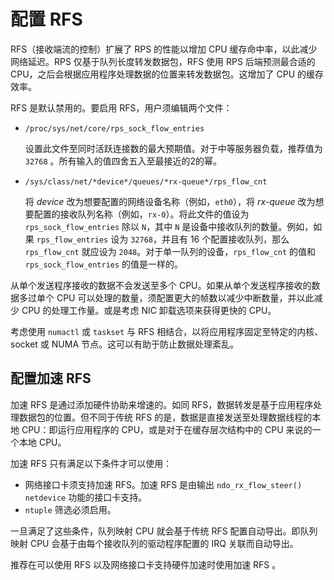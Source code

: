 # 配置 RFS

RFS（接收端流的控制）扩展了 RPS 的性能以增加 CPU 缓存命中率，以此减少网络延迟。RPS 仅基于队列长度转发数据包，RFS 使用 RPS 后端预测最合适的 CPU，之后会根据应用程序处理数据的位置来转发数据包。这增加了 CPU 的缓存效率。

RFS 是默认禁用的。要启用 RFS，用户须编辑两个文件：

- `/proc/sys/net/core/rps_sock_flow_entries`

  设置此文件至同时活跃连接数的最大预期值。对于中等服务器负载，推荐值为 `32768` 。所有输入的值四舍五入至最接近的2的幂。

- `/sys/class/net/*device*/queues/*rx-queue*/rps_flow_cnt`

  将 *device* 改为想要配置的网络设备名称（例如，`eth0`），将 *rx-queue* 改为想要配置的接收队列名称（例如，`rx-0`）。将此文件的值设为 `rps_sock_flow_entries` 除以 `N`，其中 `N` 是设备中接收队列的数量。例如，如果 `rps_flow_entries` 设为 `32768`，并且有 16 个配置接收队列，那么 `rps_flow_cnt` 就应设为 `2048`。对于单一队列的设备，`rps_flow_cnt` 的值和 `rps_sock_flow_entries` 的值是一样的。

从单个发送程序接收的数据不会发送至多个 CPU。如果从单个发送程序接收的数据多过单个 CPU 可以处理的数量，须配置更大的帧数以减少中断数量，并以此减少 CPU 的处理工作量。或是考虑 NIC 卸载选项来获得更快的 CPU。

考虑使用 `numactl` 或 `taskset` 与 RFS 相结合，以将应用程序固定至特定的内核、 socket 或 NUMA 节点。这可以有助于防止数据处理紊乱。

## 配置加速 RFS

加速 RFS 是通过添加硬件协助来增速的。如同 RFS，数据转发是基于应用程序处理数据包的位置。但不同于传统 RFS 的是，数据是直接发送至处理数据线程的本地 CPU：即运行应用程序的 CPU，或是对于在缓存层次结构中的 CPU 来说的一个本地 CPU。

加速 RFS 只有满足以下条件才可以使用：

- 网络接口卡须支持加速 RFS。加速 RFS 是由输出 `ndo_rx_flow_steer()` `netdevice` 功能的接口卡支持。
- `ntuple` 筛选必须启用。

一旦满足了这些条件，队列映射 CPU 就会基于传统 RFS 配置自动导出。即队列映射 CPU 会基于由每个接收队列的驱动程序配置的 IRQ 关联而自动导出。

推荐在可以使用 RFS 以及网络接口卡支持硬件加速时使用加速 RFS 。